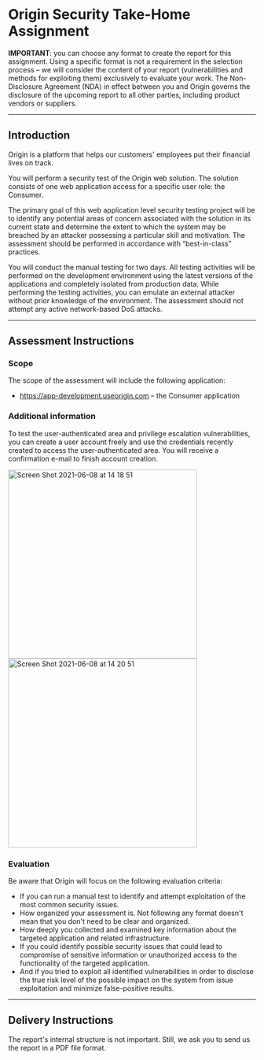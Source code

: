# Origin Security Take-Home Assignment

**IMPORTANT**: you can choose any format to create the report for this assignment. Using a specific format is not a requirement in the selection process – we will consider the content of your report (vulnerabilities and methods for exploiting them) exclusively to evaluate your work. The Non-Disclosure Agreement (NDA) in effect between you and Origin governs the disclosure of the upcoming report to all other parties, including product vendors or suppliers.

---

## Introduction

Origin is a platform that helps our customers' employees put their financial lives on track.

You will perform a security test of the Origin web solution. The solution consists of one web application access for a specific user role: the Consumer.

The primary goal of this web application level security testing project will be to identify any potential areas of concern associated with the solution in its current state and determine the extent to which the system may be breached by an attacker possessing a particular skill and motivation. The assessment should be performed in accordance with “best-in-class” practices.

You will conduct the manual testing for two days. All testing activities will be performed on the development environment using the latest versions of the applications and completely isolated from production data. While performing the testing activities, you can emulate an external attacker without prior knowledge of the environment. The assessment should not attempt any active network-based DoS attacks.

---

## Assessment Instructions

### Scope

The scope of the assessment will include the following application:

- https://app-development.useorigin.com – the Consumer application

### Additional information

To test the user-authenticated area and privilege escalation vulnerabilities, you can create a user account freely and use the credentials recently created to access the user-authenticated area. You will receive a confirmation e-mail to finish account creation.

<img width="384" alt="Screen Shot 2021-06-08 at 14 18 51" src="https://user-images.githubusercontent.com/12042257/121230927-2cdf8e80-c866-11eb-9185-015214792748.png"> <img width="384" alt="Screen Shot 2021-06-08 at 14 20 51" src="https://user-images.githubusercontent.com/12042257/121230971-3963e700-c866-11eb-9069-6cdf46c5095b.png">

### Evaluation

Be aware that Origin will focus on the following evaluation criteria:

- If you can run a manual test to identify and attempt exploitation of the most common security issues.
- How organized your assessment is. Not following any format doesn't mean that you don't need to be clear and organized.
- How deeply you collected and examined key information about the targeted application and related infrastructure.
- If you could identify possible security issues that could lead to compromise of sensitive information or unauthorized access to the functionality of the targeted application.
- And if you tried to exploit all identified vulnerabilities in order to disclose the true risk level of the possible impact on the system from issue exploitation and minimize false-positive results.

---

## Delivery Instructions

The report's internal structure is not important. Still, we ask you to send us the report in a PDF file format.
